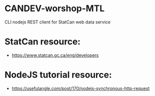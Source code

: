 # CANDEV-worshop-MTL
CLI nodejs REST client for StatCan web data service 

# StatCan resource:
* https://www.statcan.gc.ca/eng/developers

# NodeJS tutorial resource:
* https://usefulangle.com/post/170/nodejs-synchronous-http-request
